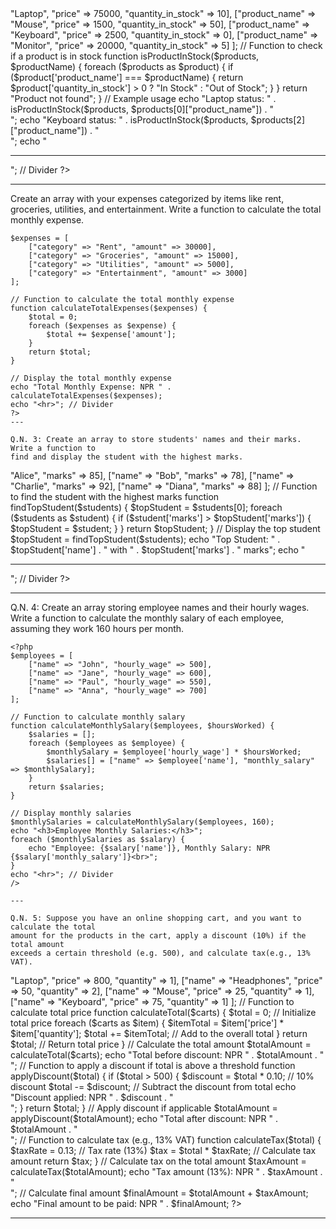 <?php
Q.N. 1: You need to create an array to store product details, such as product_name, price, quantity_in_stock. 
Write a function to check if a specific product is in stock.
```
$products = [
    ["product_name" => "Laptop", "price" => 75000, "quantity_in_stock" => 10],
    ["product_name" => "Mouse", "price" => 1500, "quantity_in_stock" => 50],
    ["product_name" => "Keyboard", "price" => 2500, "quantity_in_stock" => 0],
    ["product_name" => "Monitor", "price" => 20000, "quantity_in_stock" => 5]
];

// Function to check if a product is in stock
function isProductInStock($products, $productName) {
    foreach ($products as $product) {
        if ($product['product_name'] === $productName) {
            return $product['quantity_in_stock'] > 0 ? "In Stock" : "Out of Stock";
        }
    }
    return "Product not found";
}

// Example usage
echo "Laptop status: " . isProductInStock($products, $products[0]["product_name"]) . "<br>";
echo "Keyboard status: " . isProductInStock($products, $products[2]["product_name"]) . "<br>";

echo "<hr>"; // Divider
?>
---


Create an array with your expenses categorized by items like rent, groceries, utilities, and entertainment. Write a function to calculate the total monthly expense.

```
$expenses = [
    ["category" => "Rent", "amount" => 30000],
    ["category" => "Groceries", "amount" => 15000],
    ["category" => "Utilities", "amount" => 5000],
    ["category" => "Entertainment", "amount" => 3000]
];

// Function to calculate the total monthly expense
function calculateTotalExpenses($expenses) {
    $total = 0;
    foreach ($expenses as $expense) {
        $total += $expense['amount'];
    }
    return $total;
}

// Display the total monthly expense
echo "Total Monthly Expense: NPR " . calculateTotalExpenses($expenses);
echo "<hr>"; // Divider
?>
---

Q.N. 3: Create an array to store students' names and their marks. Write a function to
find and display the student with the highest marks.

```
<?php
$students = [
    ["name" => "Alice", "marks" => 85],
    ["name" => "Bob", "marks" => 78],
    ["name" => "Charlie", "marks" => 92],
    ["name" => "Diana", "marks" => 88]
];

// Function to find the student with the highest marks
function findTopStudent($students) {
    $topStudent = $students[0];
    foreach ($students as $student) {
        if ($student['marks'] > $topStudent['marks']) {
            $topStudent = $student;
        }
    }
    return $topStudent;
}

// Display the top student
$topStudent = findTopStudent($students);
echo "Top Student: " . $topStudent['name'] . " with " . $topStudent['marks'] . " marks";
echo "<hr>"; // Divider

?>

---

Q.N. 4: Create an array storing employee names and their hourly wages. Write a
function to calculate the monthly salary of each employee, assuming they work 160
hours per month.

```
<?php
$employees = [
    ["name" => "John", "hourly_wage" => 500],
    ["name" => "Jane", "hourly_wage" => 600],
    ["name" => "Paul", "hourly_wage" => 550],
    ["name" => "Anna", "hourly_wage" => 700]
];

// Function to calculate monthly salary
function calculateMonthlySalary($employees, $hoursWorked) {
    $salaries = [];
    foreach ($employees as $employee) {
        $monthlySalary = $employee['hourly_wage'] * $hoursWorked;
        $salaries[] = ["name" => $employee['name'], "monthly_salary" => $monthlySalary];
    }
    return $salaries;
}

// Display monthly salaries
$monthlySalaries = calculateMonthlySalary($employees, 160);
echo "<h3>Employee Monthly Salaries:</h3>";
foreach ($monthlySalaries as $salary) {
    echo "Employee: {$salary['name']}, Monthly Salary: NPR {$salary['monthly_salary']}<br>";
}
echo "<hr>"; // Divider
/>

---

Q.N. 5: Suppose you have an online shopping cart, and you want to calculate the total
amount for the products in the cart, apply a discount (10%) if the total amount
exceeds a certain threshold (e.g. 500), and calculate tax(e.g., 13% VAT).

```
<?php
$carts = [
    ["name" => "Laptop", "price" => 800, "quantity" => 1],
    ["name" => "Headphones", "price" => 50, "quantity" => 2],
    ["name" => "Mouse", "price" => 25, "quantity" => 1],
    ["name" => "Keyboard", "price" => 75, "quantity" => 1]
];

// Function to calculate total price
function calculateTotal($carts) {
    $total = 0; // Initialize total price
    foreach ($carts as $item) {
        $itemTotal = $item['price'] * $item['quantity'];
        $total += $itemTotal; // Add to the overall total
    }
    return $total; // Return total price
}

// Calculate the total amount
$totalAmount = calculateTotal($carts);
echo "Total before discount: NPR " . $totalAmount . "<br>";

// Function to apply a discount if total is above a threshold
function applyDiscount($total) {
    if ($total > 500) {
        $discount = $total * 0.10; // 10% discount
        $total -= $discount; // Subtract the discount from total
        echo "Discount applied: NPR " . $discount . "<br>";
    }
    return $total;
}

// Apply discount if applicable
$totalAmount = applyDiscount($totalAmount);
echo "Total after discount: NPR " . $totalAmount . "<br>";

// Function to calculate tax (e.g., 13% VAT)
function calculateTax($total) {
    $taxRate = 0.13; // Tax rate (13%)
    $tax = $total * $taxRate; // Calculate tax amount
    return $tax;
}

// Calculate tax on the total amount
$taxAmount = calculateTax($totalAmount);
echo "Tax amount (13%): NPR " . $taxAmount . "<br>";

// Calculate final amount
$finalAmount = $totalAmount + $taxAmount;
echo "Final amount to be paid: NPR " . $finalAmount;
?>

---